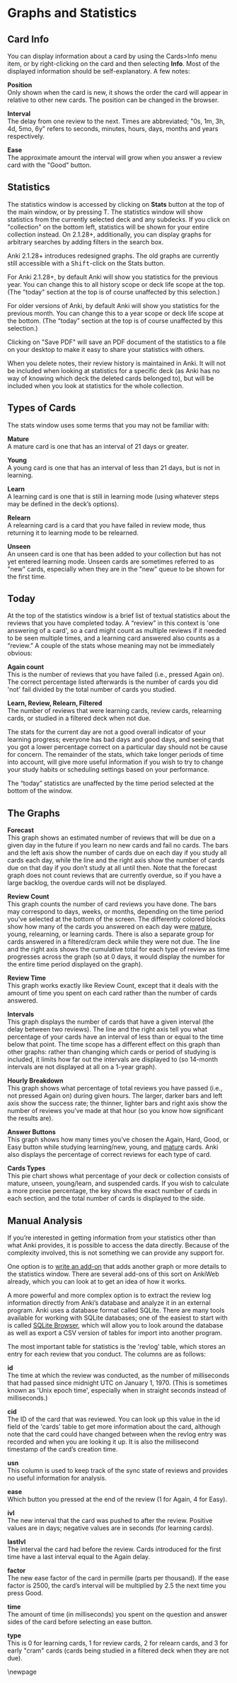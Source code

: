 # Graphs and Statistics

## Card Info

You can display information about a card by using the Cards&gt;Info menu item,
or by right-clicking on the card and then selecting **Info**.
Most of the displayed information should be self-explanatory. A few notes:

**Position**  
Only shown when the card is new, it shows the order the card will appear
in relative to other new cards. The position can be changed in the
browser.

**Interval**  
The delay from one review to the next. Times are abbreviated; "0s, 1m,
3h, 4d, 5mo, 6y" refers to seconds, minutes, hours, days, months and
years respectively.

**Ease**  
The approximate amount the interval will grow when you answer a review
card with the "Good" button.

## Statistics

The statistics window is accessed by clicking on **Stats** button at the
top of the main window, or by pressing T. The statistics
window will show statistics from the currently selected deck and any
subdecks. If you click on "collection" on the bottom left, statistics
will be shown for your entire collection instead. On 2.1.28+, additionally,
you can display graphs for arbitrary searches by adding filters in the
search box.

Anki 2.1.28+ introduces redesigned graphs. The old graphs are currently still
accessible with a <kbd>Shift</kbd>-click on the Stats button.

For Anki 2.1.28+, by default Anki will show you statistics for the previous year.
You can change this to all history scope or deck life scope at the top. (The
"today" section at the top is of course unaffected by this selection.)

For older versions of Anki, by default Anki will show you statistics for
the previous month. You can change this to a year scope or deck life scope
at the bottom. (The “today” section at the top is of course unaffected
by this selection.)

Clicking on "Save PDF" will save an PDF document of the statistics to a file
on your desktop to make it easy to share your statistics with others.

When you delete notes, their review history is maintained in Anki. It
will not be included when looking at statistics for a specific deck (as
Anki has no way of knowing which deck the deleted cards belonged to),
but will be included when you look at statistics for the whole
collection.

## Types of Cards

The stats window uses some terms that you may not be familiar with:

**Mature**  
A mature card is one that has an interval of 21 days or greater.

**Young**  
A young card is one that has an interval of less than 21 days, but is
not in learning.

**Learn**  
A learning card is one that is still in learning mode (using whatever
steps may be defined in the deck’s options).

**Relearn**  
A relearning card is a card that you have failed in review mode, thus
returning it to learning mode to be relearned.

**Unseen**  
An unseen card is one that has been added to your collection but has not
yet entered learning mode. Unseen cards are sometimes referred to as
"new" cards, especially when they are in the "new" queue to be shown for
the first time.

## Today

At the top of the statistics window is a brief list of textual
statistics about the reviews that you have completed today. A “review”
in this context is 'one answering of a card', so a card might count as
multiple reviews if it needed to be seen multiple times, and a learning
card answered also counts as a “review.” A couple of the stats whose
meaning may not be immediately obvious:

**Again count**  
This is the number of reviews that you have failed (i.e., pressed Again
on). The correct percentage listed afterwards is the number of cards you
did 'not' fail divided by the total number of cards you studied.

**Learn, Review, Relearn, Filtered**  
The number of reviews that were learning cards, review cards, relearning
cards, or studied in a filtered deck when not due.

The stats for the current day are not a good overall indicator of your
learning progress; everyone has bad days and good days, and seeing that
you got a lower percentage correct on a particular day should not be
cause for concern. The remainder of the stats, which take longer periods
of time into account, will give more useful information if you wish to
try to change your study habits or scheduling settings based on your
performance.

The “today” statistics are unaffected by the time period selected at the
bottom of the window.

## The Graphs

**Forecast**  
This graph shows an estimated number of reviews that will be due on a
given day in the future if you learn no new cards and fail no cards. The
bars and the left axis show the number of cards due on each day if you
study all cards each day, while the line and the right axis show the
number of cards due on that day if you don’t study at all until then.
Note that the forecast graph does not count reviews that are currently
overdue, so if you have a large backlog, the overdue cards will not be
displayed.

**Review Count**  
This graph counts the number of card reviews you have done. The bars may
correspond to days, weeks, or months, depending on the time period
you’ve selected at the bottom of the screen. The differently colored
blocks show how many of the cards you answered on each day were
[mature](stats.md#types-of-cards), young, relearning, or learning cards.
There is also a separate group for cards answered in a filtered/cram
deck while they were not due. The line and the right axis shows the
cumulative total for each type of review as time progresses across the
graph (so at 0 days, it would display the number for the entire time
period displayed on the graph).

**Review Time**  
This graph works exactly like Review Count, except that it deals with
the amount of time you spent on each card rather than the number of
cards answered.

**Intervals**  
This graph displays the number of cards that have a given interval (the
delay between two reviews). The line and the right axis tell you what
percentage of your cards have an interval of less than or equal to the
time below that point. The time scope has a different effect on this
graph than other graphs: rather than changing which cards or period of
studying is included, it limits how far out the intervals are displayed
to (so 14-month intervals are not displayed at all on a 1-year graph).

**Hourly Breakdown**  
This graph shows what percentage of total reviews you have passed (i.e.,
not pressed Again on) during given hours. The larger, darker bars and
left axis show the success rate; the thinner, lighter bars and right
axis show the number of reviews you’ve made at that hour (so you know
how significant the results are).

**Answer Buttons**  
This graph shows how many times you’ve chosen the Again, Hard, Good, or
Easy button while studying learning/new, young, and
[mature](stats.md#types-of-cards) cards. Anki also displays the percentage
of correct reviews for each type of card.

**Cards Types**  
This pie chart shows what percentage of your deck or collection consists
of mature, unseen, young/learn, and suspended cards. If you wish to
calculate a more precise percentage, the key shows the exact number of
cards in each section, and the total number of cards is displayed to the
side.

## Manual Analysis

If you’re interested in getting information from your statistics other
than what Anki provides, it is possible to access the data directly.
Because of the complexity involved, this is not something we can provide
any support for.

One option is to [write an add-on](addons.md) that adds another graph or
more details to the statistics window. There are several add-ons of this
sort on AnkiWeb already, which you can look at to get an idea of how it
works.

A more powerful and more complex option is to extract the review log
information directly from Anki’s database and analyze it in an external
program. Anki uses a database format called SQLite. There are many tools
available for working with SQLite databases; one of the easiest to start
with is called [SQLite Browser](http://sqlitebrowser.org/), which will
allow you to look around the database as well as export a CSV version of
tables for import into another program.

The most important table for statistics is the 'revlog' table, which
stores an entry for each review that you conduct. The columns are as
follows:

**id**  
The time at which the review was conducted, as the number of
milliseconds that had passed since midnight UTC on January 1, 1970.
(This is sometimes known as 'Unix epoch time', especially when in
straight seconds instead of milliseconds.)

**cid**  
The ID of the card that was reviewed. You can look up this value in the
id field of the 'cards' table to get more information about the card,
although note that the card could have changed between when the revlog
entry was recorded and when you are looking it up. It is also the
millisecond timestamp of the card’s creation time.

**usn**  
This column is used to keep track of the sync state of reviews and
provides no useful information for analysis.

**ease**  
Which button you pressed at the end of the review (1 for Again, 4 for
Easy).

**ivl**  
The new interval that the card was pushed to after the review. Positive
values are in days; negative values are in seconds (for learning cards).

**lastIvl**  
The interval the card had before the review. Cards introduced for the
first time have a last interval equal to the Again delay.

**factor**  
The new ease factor of the card in permille (parts per thousand). If the
ease factor is 2500, the card’s interval will be multiplied by 2.5 the
next time you press Good.

**time**  
The amount of time (in milliseconds) you spent on the question and
answer sides of the card before selecting an ease button.

**type**  
This is 0 for learning cards, 1 for review cards, 2 for relearn cards,
and 3 for early "cram" cards (cards being studied in a filtered deck when they
are not due).

\newpage